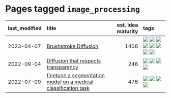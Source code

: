 # Pages tagged `image_processing`

|last_modified|title|est. idea maturity|tags
|:---|:---|---:|:---|
|2023-04-07|[Brushstroke Diffusion](../brushstroke-diffusion.md)|1408|[![](https://img.shields.io/badge/tag-artisticstyletransfer-97a75e)](../tags/artisticstyletransfer.md) [![](https://img.shields.io/badge/tag-creativity-29349d)](../tags/creativity.md) [![](https://img.shields.io/badge/tag-deepgenerativemodeling-50c04b)](../tags/deepgenerativemodeling.md) [![](https://img.shields.io/badge/tag-experimental-3f9741)](../tags/experimental.md) [![](https://img.shields.io/badge/tag-image_processing-4072a1)](../tags/image_processing.md) [![](https://img.shields.io/badge/tag-modeltraining-7c795e)](../tags/modeltraining.md) [![](https://img.shields.io/badge/tag-painting-95bed6)](../tags/painting.md) [![](https://img.shields.io/badge/tag-wip-6013c8)](../tags/wip.md)|
|2022-09-04|[Diffusion that respects transparency](../diffusion-that-respects-transparency.md)|246|[![](https://img.shields.io/badge/tag-completed-496a1)](../tags/completed.md) [![](https://img.shields.io/badge/tag-diffusion-82f36e)](../tags/diffusion.md) [![](https://img.shields.io/badge/tag-image_processing-4072a1)](../tags/image_processing.md) [![](https://img.shields.io/badge/tag-transparency-e33481)](../tags/transparency.md)|
|2022-07-09|[finetune a segmentation model on a medical classification task](../finetune_a_segmentation_model_on_a_medical_classification_task.md)|476|[![](https://img.shields.io/badge/tag-experimental-3f9741)](../tags/experimental.md) [![](https://img.shields.io/badge/tag-image_processing-4072a1)](../tags/image_processing.md) [![](https://img.shields.io/badge/tag-medical_image_analysis-161a53)](../tags/medical_image_analysis.md) [![](https://img.shields.io/badge/tag-tooling-c6963e)](../tags/tooling.md)|